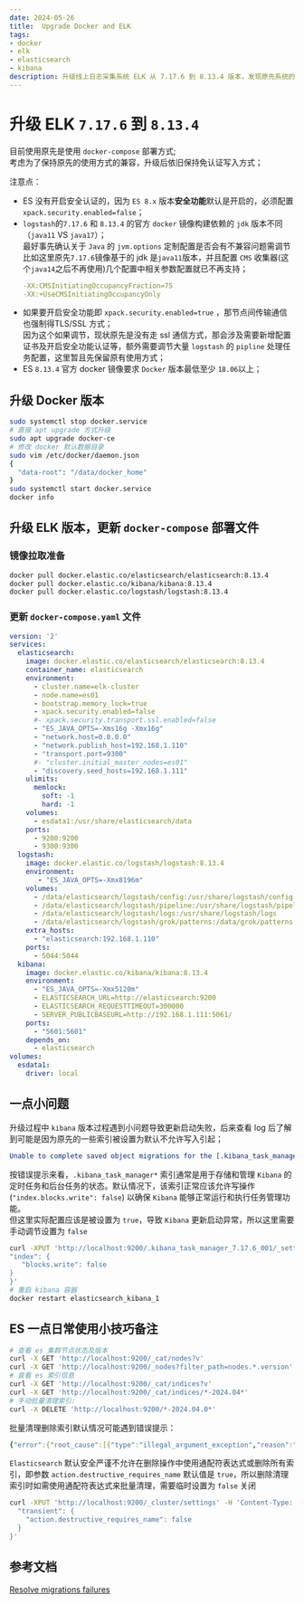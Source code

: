 ```yaml
---
date: 2024-05-26
title:  Upgrade Docker and ELK 
tags:
- docker
- elk
- elasticsearch
- kibana
description: 升级线上日志采集系统 ELK 从 7.17.6 到 8.13.4 版本，发现原先系统的 docker 版本竟然太低不支持，遂只能先顺手升级 docker 版本；
---
```

# 升级 ELK `7.17.6` 到 `8.13.4` 
目前使用原先是使用 `docker-compose` 部署方式;  
考虑为了保持原先的使用方式的兼容，升级后依旧保持免认证写入方式；

注意点：
* ES 没有开启安全认证的，因为 `ES 8.x` 版本**安全功能**默认是开启的，必须配置 `xpack.security.enabled=false`；
* `logstash`的`7.17.6` 和 `8.13.4` 的官方 `docker` 镜像构建依赖的 `jdk` 版本不同（`java11` VS `java17`）；  
  最好事先确认关于 `Java` 的 `jvm.options` 定制配置是否会有不兼容问题需调节  
  比如这里原先`7.17.6`镜像基于的 jdk 是`java11`版本，并且配置 `CMS` 收集器(这个`java14`之后不再使用)几个配置中相关参数配置就已不再支持；  
	```yaml
	-XX:CMSInitiatingOccupancyFraction=75
	-XX:+UseCMSInitiatingOccupancyOnly
	```
* 如果要开启安全功能即 `xpack.security.enabled=true` ，那节点间传输通信也强制得TLS/SSL 方式；  
因为这个如果调节，现状原先是没有走 ssl 通信方式，那会涉及需要新增配置证书及开启安全功能认证等，额外需要调节大量 `logstash` 的 `pipline` 处理任务配置，这里暂且先保留原有使用方式；
* ES `8.13.4` 官方 docker 镜像要求 `Docker` 版本最低至少 `18.06`以上；  

## 升级 Docker 版本
```bash
sudo systemctl stop docker.service
# 直接 apt upgrade 方式升级
sudo apt upgrade docker-ce
# 修改 docker 默认数据目录
sudo vim /etc/docker/daemon.json
{
  "data-root": "/data/docker_home"
}
sudo systemctl start docker.service
docker info
```
## 升级 ELK 版本，更新 `docker-compose` 部署文件
### 镜像拉取准备
```bash
docker pull docker.elastic.co/elasticsearch/elasticsearch:8.13.4
docker pull docker.elastic.co/kibana/kibana:8.13.4
docker pull docker.elastic.co/logstash/logstash:8.13.4
```
### 更新 `docker-compose.yaml` 文件
```yaml
version: '2'
services:
  elasticsearch:
    image: docker.elastic.co/elasticsearch/elasticsearch:8.13.4
    container_name: elasticsearch
    environment:
      - cluster.name=elk-cluster
      - node.name=es01
      - bootstrap.memory_lock=true
      - xpack.security.enabled=false
      #- xpack.security.transport.ssl.enabled=false
      - "ES_JAVA_OPTS=-Xms16g -Xmx16g"
      - "network.host=0.0.0.0"
      - "network.publish_host=192.168.1.110"
      - "transport.port=9300"
      #- "cluster.initial_master_nodes=es01"
      - "discovery.seed_hosts=192.168.1.111"
    ulimits:
      memlock:
        soft: -1
        hard: -1
    volumes:
      - esdata1:/usr/share/elasticsearch/data
    ports:
      - 9200:9200
      - 9300:9300
  logstash:
    image: docker.elastic.co/logstash/logstash:8.13.4
    environment:
       - "ES_JAVA_OPTS=-Xmx8196m"
    volumes:
      - /data/elasticsearch/logstash/config:/usr/share/logstash/config
      - /data/elasticsearch/logstash/pipeline:/usr/share/logstash/pipeline
      - /data/elasticsearch/logstash/logs:/usr/share/logstash/logs
      - /data/elasticsearch/logstash/grok/patterns:/data/grok/patterns
    extra_hosts:
      - "elasticsearch:192.168.1.110"
    ports:
      - 5044:5044
  kibana:
    image: docker.elastic.co/kibana/kibana:8.13.4
    environment: 
      - "ES_JAVA_OPTS=-Xmx5120m"
      - ELASTICSEARCH_URL=http://elasticsearch:9200
      - ELASTICSEARCH_REQUESTTIMEOUT=300000
      - SERVER_PUBLICBASEURL=http://192.168.1.111:5061/
    ports:
      - "5601:5601"
    depends_on:
      - elasticsearch
volumes:
  esdata1:
    driver: local
```
## 一点小问题
升级过程中 `kibana` 版本过程遇到小问题导致更新启动失败，后来查看 log 后了解到可能是因为原先的一些索引被设置为默认不允许写入引起；
```yaml
Unable to complete saved object migrations for the [.kibana_task_manager] index. Error: TRANSFORMED_DOCUMENTS_BULK_INDEX received unexpected action response: {"type":"target_index_had_write_block"}
```
按错误提示来看，`.kibana_task_manager*` 索引通常是用于存储和管理 `Kibana` 的定时任务和后台任务的状态。默认情况下，该索引正常应该允许写操作 (`"index.blocks.write": false`) 以确保 `Kibana` 能够正常运行和执行任务管理功能。  
但这里实际配置应该是被设置为 `true`，导致 `Kibana` 更新启动异常，所以这里需要手动调节设置为 `false`  
```bash
curl -XPUT 'http://localhost:9200/.kibana_task_manager_7.17.6_001/_settings' -H 'Content-Type: application/json' -d '{
"index": {
   "blocks.write": false
}
}'
# 重启 kibana 容器
docker restart elasticsearch_kibana_1
```

## ES 一点日常使用小技巧备注
```bash
# 查看 es 集群节点状态及版本
curl -X GET 'http://localhost:9200/_cat/nodes?v'
curl -X GET 'http://localhost:9200/_nodes?filter_path=nodes.*.version'|jq
# 查看 es 索引信息
curl -X GET 'http://localhost:9200/_cat/indices?v'
curl -X GET 'http://localhost:9200/_cat/indices/*-2024.04*'
# 手动批量清理索引:
curl -X DELETE 'http://localhost:9200/*-2024.04.0*'
```
批量清理删除索引默认情况可能遇到错误提示：
```yaml
{"error":{"root_cause":[{"type":"illegal_argument_exception","reason":"Wildcard expressions or all indices are not allowed"}],"type":"illegal_argument_exception","reason":"Wildcard expressions or all indices are not allowed"},"status":400}
```
`Elasticsearch` 默认安全严谨不允许在删除操作中使用通配符表达式或删除所有索引，即参数 `action.destructive_requires_name` 默认值是 `true`，所以删除清理索引时如需使用通配符表达式来批量清理，需要临时设置为 `false` 关闭
```bash
curl -XPUT 'http://localhost:9200/_cluster/settings' -H 'Content-Type: application/json' -d '{
  "transient": {
    "action.destructive_requires_name": false
  }
}'
```

## 参考文档
[Resolve migrations failures](https://www.elastic.co/guide/en/kibana/current/resolve-migrations-failures.html)
